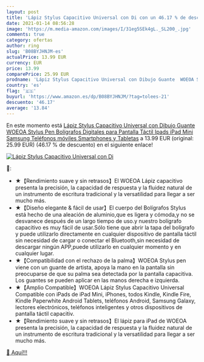 ```yaml
---
layout: post
title: 'Lápiz Stylus Capacitivo Universal con Di con un 46.17 % de descuento'
date: 2021-01-14 08:56:28
image: 'https://m.media-amazon.com/images/I/31eg5SEk4gL._SL200_.jpg'
comments: true
category: ofertas
author: ring
slug: 'B08BYJHNJM-es'
actualPrice: 13.99 EUR
currency: EUR
price: 13.99
comparePrice: 25.99 EUR
prodname: 'Lápiz Stylus Capacitivo Universal con Dibujo Guante  WOEOA Stylus Pen  Bolígrafos Digitales para Pantalla Táctil Ipads  iPad Mini  Samsung Teléfonos móviles Smartphones y Tabletas'
country: 'es'
flag: '🇪🇸'
buyurl: 'https://www.amazon.es/dp/B08BYJHNJM/?tag=tolees-21'
descuento: '46.17'
average: '13.84'
---
```


En este momento está [Lápiz Stylus Capacitivo Universal con Dibujo Guante  WOEOA Stylus Pen  Bolígrafos Digitales para Pantalla Táctil Ipads  iPad Mini  Samsung Teléfonos móviles Smartphones y Tabletas](https://www.amazon.es/dp/B08BYJHNJM/?tag=tolees-21) a 13.99 EUR (original: 25.99 EUR) (46.17 %  de descuento) en el siguiente enlace!

[![Lápiz Stylus Capacitivo Universal con Di](https://m.media-amazon.com/images/I/31eg5SEk4gL._SL200_.jpg)](https://www.amazon.es/dp/B08BYJHNJM/?tag=tolees-21)

🔎:

- ★【Rendimiento suave y sin retrasos】El WOEOA Lápiz capacitivo presenta la precisión, la capacidad de respuesta y la fluidez natural de un instrumento de escritura tradicional y la versatilidad para llegar a ser mucho más.
- ★【Diseño elegante & fácil de usar】El cuerpo del Bolígrafos Stylus está hecho de una aleación de aluminio,que es ligera y cómoda,y no se desvanece después de un largo tiempo de uso.y nuestro bolígrafo capacitivo es muy fácil de usar.Sólo tiene que abrir la tapa del bolígrafo y puede utilizarlo directamente en cualquier dispositivo de pantalla táctil sin necesidad de cargar o conectar el Bluetooth,sin necesidad de descargar ningún APP,puede utilizarlo en cualquier momento y en cualquier lugar.
- ★【Compatibilidad con el rechazo de la palma】WOEOA Stylus pen viene con un guante de artista, apoya la mano en la pantalla sin preocuparse de que su palma sea detectada por la pantalla capacitiva. Los guantes se pueden aplicar en las manos derecha e izquierda.
- ★【Amplio Compatible】WOEOA Lápiz Stylus Capacitivo Universal Compatible con iPads de iPad Mini, iPhones, todos Kindle, Kindle Fire, Kindle Paperwhite Android Tablets, teléfonos Android, Samsung Galaxy, lectores electrónicos, teléfonos inteligentes y otros dispositivos de pantalla táctil capacitiv.
- ★【Rendimiento suave y sin retrasos】El lápiz para iPad de WOEOA presenta la precisión, la capacidad de respuesta y la fluidez natural de un instrumento de escritura tradicional y la versatilidad para llegar a ser mucho más.

[🛒 Aquí!!!](https://www.amazon.es/dp/B08BYJHNJM/?tag=tolees-21)
